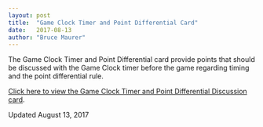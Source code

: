 ```yaml
---
layout: post
title:  "Game Clock Timer and Point Differential Card"
date:   2017-08-13
author: "Bruce Maurer"
---
```


The Game Clock Timer and Point Differential card provide points that should be
discussed with the Game Clock timer before the game regarding timing and the
point differential rule.

[Click here to view the Game Clock Timer and Point Differential Discussion card](https://storage.googleapis.com/ohsaa-websites/mechanics/2017-Game-Clock-Operator-and-Point-Differential-Cards.pdf).

Updated August 13, 2017
